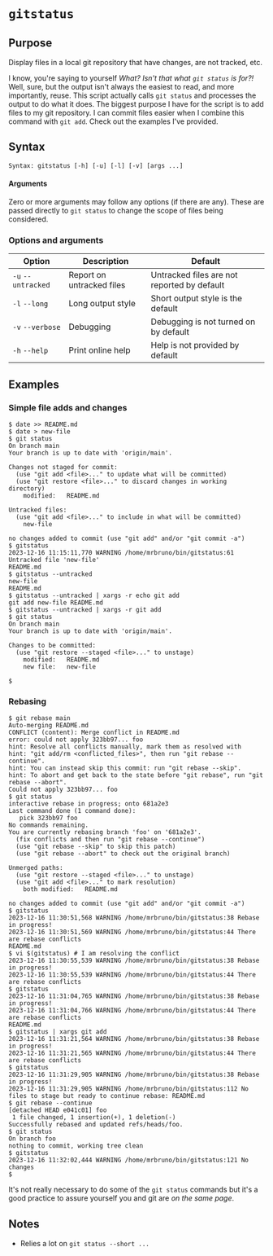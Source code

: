 # `gitstatus`

## Purpose
Display files in a local git repository that have changes, are not tracked, etc.

I know, you're saying to yourself _What? Isn't that what `git status` is for?!_  Well, sure, but the output isn't always the easiest to read, and more importantly, reuse.  This script actually calls `git status` and processes the output to do what it does.  The biggest purpose I have for the script is to add files to my git repository.  I can commit files easier when I combine this command with `git add`.  Check out the examples I've provided.

## Syntax
```
Syntax: gitstatus [-h] [-u] [-l] [-v] [args ...]
```

#### Arguments
Zero or more arguments may follow any options (if there are any).  These are passed directly to `git status` to change the scope of files being considered.

### Options and arguments
| Option             | Description               | Default                                     |
|--------------------|---------------------------|---------------------------------------------|
| `-u` `--untracked` | Report on untracked files | Untracked files are not reported by default |
| `-l` `--long`      | Long output style         | Short output style is the default           |
| `-v` `--verbose`   | Debugging                 | Debugging is not turned on by default       |
| `-h` `--help`      | Print online help         | Help is not provided by default             |

## Examples

### Simple file adds and changes
```
$ date >> README.md 
$ date > new-file
$ git status
On branch main
Your branch is up to date with 'origin/main'.

Changes not staged for commit:
  (use "git add <file>..." to update what will be committed)
  (use "git restore <file>..." to discard changes in working directory)
	modified:   README.md

Untracked files:
  (use "git add <file>..." to include in what will be committed)
	new-file

no changes added to commit (use "git add" and/or "git commit -a")
$ gitstatus 
2023-12-16 11:15:11,770 WARNING /home/mrbruno/bin/gitstatus:61 Untracked file 'new-file'
README.md
$ gitstatus --untracked
new-file
README.md
$ gitstatus --untracked | xargs -r echo git add
git add new-file README.md
$ gitstatus --untracked | xargs -r git add
$ git status
On branch main
Your branch is up to date with 'origin/main'.

Changes to be committed:
  (use "git restore --staged <file>..." to unstage)
	modified:   README.md
	new file:   new-file

$ 

```

### Rebasing
```commandline
$ git rebase main
Auto-merging README.md
CONFLICT (content): Merge conflict in README.md
error: could not apply 323bb97... foo
hint: Resolve all conflicts manually, mark them as resolved with
hint: "git add/rm <conflicted_files>", then run "git rebase --continue".
hint: You can instead skip this commit: run "git rebase --skip".
hint: To abort and get back to the state before "git rebase", run "git rebase --abort".
Could not apply 323bb97... foo
$ git status
interactive rebase in progress; onto 681a2e3
Last command done (1 command done):
   pick 323bb97 foo
No commands remaining.
You are currently rebasing branch 'foo' on '681a2e3'.
  (fix conflicts and then run "git rebase --continue")
  (use "git rebase --skip" to skip this patch)
  (use "git rebase --abort" to check out the original branch)

Unmerged paths:
  (use "git restore --staged <file>..." to unstage)
  (use "git add <file>..." to mark resolution)
	both modified:   README.md

no changes added to commit (use "git add" and/or "git commit -a")
$ gitstatus
2023-12-16 11:30:51,568 WARNING /home/mrbruno/bin/gitstatus:38 Rebase in progress!
2023-12-16 11:30:51,569 WARNING /home/mrbruno/bin/gitstatus:44 There are rebase conflicts
README.md
$ vi $(gitstatus) # I am resolving the conflict
2023-12-16 11:30:55,539 WARNING /home/mrbruno/bin/gitstatus:38 Rebase in progress!
2023-12-16 11:30:55,539 WARNING /home/mrbruno/bin/gitstatus:44 There are rebase conflicts
$ gitstatus
2023-12-16 11:31:04,765 WARNING /home/mrbruno/bin/gitstatus:38 Rebase in progress!
2023-12-16 11:31:04,766 WARNING /home/mrbruno/bin/gitstatus:44 There are rebase conflicts
README.md
$ gitstatus | xargs git add
2023-12-16 11:31:21,564 WARNING /home/mrbruno/bin/gitstatus:38 Rebase in progress!
2023-12-16 11:31:21,565 WARNING /home/mrbruno/bin/gitstatus:44 There are rebase conflicts
$ gitstatus
2023-12-16 11:31:29,905 WARNING /home/mrbruno/bin/gitstatus:38 Rebase in progress!
2023-12-16 11:31:29,905 WARNING /home/mrbruno/bin/gitstatus:112 No files to stage but ready to continue rebase: README.md
$ git rebase --continue
[detached HEAD e041c01] foo
 1 file changed, 1 insertion(+), 1 deletion(-)
Successfully rebased and updated refs/heads/foo.
$ git status
On branch foo
nothing to commit, working tree clean
$ gitstatus
2023-12-16 11:32:02,444 WARNING /home/mrbruno/bin/gitstatus:121 No changes
$ 
```
It's not really necessary to do some of the `git status` commands but it's a good practice to assure yourself you and git are _on the same page_. 

## Notes

- Relies a lot on `git status --short ...`
